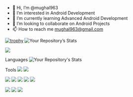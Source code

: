 - 👋 Hi, I’m @mughal963
- 👀 I’m interested in Android Development
- 🌱 I’m currently learning Advanced Android Development
- 💞️ I’m looking to collaborate on Android Projects
- 📫 How to reach me mughal963@gmail.com


<!---
mughal963/mughal963 is a ✨ special ✨ repository because its `README.md` (this file) appears on your GitHub profile.
You can click the Preview link to take a look at your changes.
--->

[![trophy](https://github-profile-trophy.vercel.app/?username=mughal963&theme=dracula)](https://github.com/mughal963/github-profile-trophy)
![Your Repository’s Stats](https://github-readme-stats.vercel.app/api?username=mughal963&show_icons=true)

<img src="https://komarev.com/ghpvc/?username=mughal963"/>

Languages
![Your Repository's Stats](https://github-readme-stats.vercel.app/api/top-langs/?username=mughal963&theme=blue-green)


Tools
<img src="https://img.shields.io/badge/Android_Studio-3DDC84?style=for-the-badge&logo=android-studio&logoColor=white"/>
<img src="https://img.shields.io/badge/IntelliJ_IDEA-000000.svg?style=for-the-badge&logo=intellij-idea&logoColor=white"/>

<img src=	"https://img.shields.io/badge/Python-14354C?style=for-the-badge&logo=python&logoColor=white" /> <img src=	"https://img.shields.io/badge/Java-ED8B00?style=for-the-badge&logo=java&logoColor=white" /> <img src=	"https://img.shields.io/badge/Kotlin-0095D5?&style=for-the-badge&logo=kotlin&logoColor=white" /> <img src=	"https://img.shields.io/badge/Material--UI-0081CB?style=for-the-badge&logo=material-ui&logoColor=white" /> <img src="https://img.shields.io/badge/SQLite-07405E?style=for-the-badge&logo=sqlite&logoColor=white"/>

<img src = "https://activity-graph.herokuapp.com/graph?username=mughal963&theme=minimal"/>
<img src = "https://github-profile-summary-cards.vercel.app/api/cards/profile-details?username=mughal963&theme=vue"/>
<img src = "https://github-readme-streak-stats.herokuapp.com/?user=mughal963"/>
